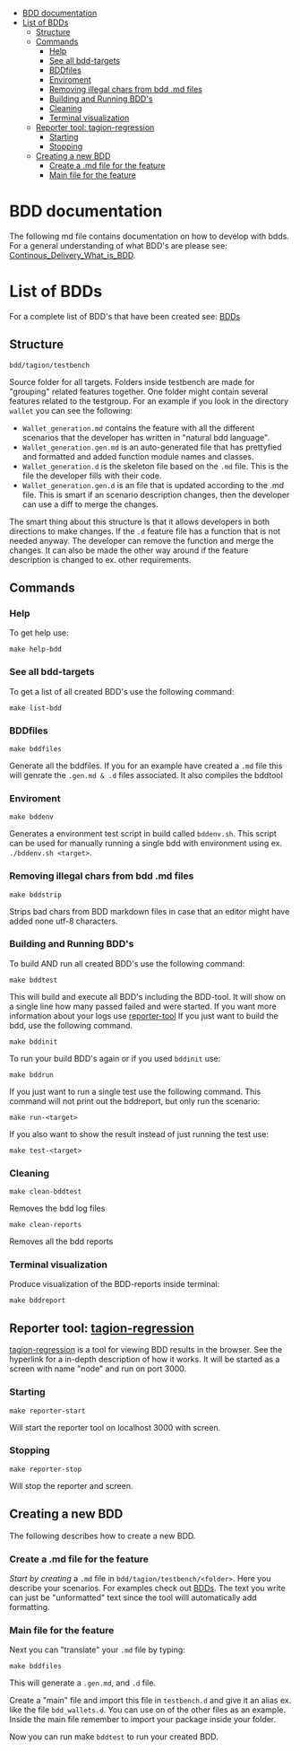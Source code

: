 - [BDD documentation](#bdd-documentation)
- [List of BDDs](#list-of-bdds)
  - [Structure](#structure)
  - [Commands](#commands)
    - [Help](#help)
    - [See all bdd-targets](#see-all-bdd-targets)
    - [BDDfiles](#bddfiles)
    - [Enviroment](#enviroment)
    - [Removing illegal chars from bdd .md files](#removing-illegal-chars-from-bdd-md-files)
    - [Building and Running BDD's](#building-and-running-bdds)
    - [Cleaning](#cleaning)
    - [Terminal visualization](#terminal-visualization)
  - [Reporter tool: tagion-regression](#reporter-tool-tagion-regression)
    - [Starting](#starting)
    - [Stopping](#stopping)
  - [Creating a new BDD](#creating-a-new-bdd)
    - [Create a .md file for the feature](#create-a-md-file-for-the-feature)
    - [Main file for the feature](#main-file-for-the-feature)

# BDD documentation
The following md file contains documentation on how to develop with bdds. For a general understanding of what BDD's are please see: [Continous_Delivery_What_is_BDD](https://www.youtube.com/watch?v=zYj70EsD7uI).

# List of BDDs
For a complete list of BDD's that have been created see: [BDDs](../../../../bdd/BDDS.md)

## Structure
`bdd/tagion/testbench`

Source folder for all targets. Folders inside testbench are made for "grouping" related features together. One folder might contain several features related to the testgroup. For an example if you look in the directory `wallet` you can see the following:
* `Wallet_generation.md` contains the feature with all the different scenarios that the developer has written in "natural bdd language". 
* `Wallet_generation.gen.md` is an auto-generated file that has prettyfied and formatted and added function module names and classes. 
* `Wallet_generation.d` is the skeleton file based on the `.md` file. This is the file the developer fills with their code. 
* `Wallet_generation.gen.d` is an file that is updated according to the .md file. This is smart if an scenario description changes, then the developer can use a diff to merge the changes. 

The smart thing about this structure is that it allows developers in both directions to make changes. If the `.d` feature file has a function that is not needed anyway. The developer can remove the function and merge the changes. It can also be made the other way around if the feature description is changed to ex. other requirements.

## Commands
### Help 
To get help use:

`make help-bdd`

### See all bdd-targets
To get a list of all created BDD's use the following command:

`make list-bdd `

### BDDfiles
`make bddfiles`

Generate all the bddfiles. If you for an example have created a `.md` file this will genrate the `.gen.md & .d` files associated. It also compiles the bddtool

### Enviroment
`make bddenv`

Generates a environment test script in build called `bddenv.sh`. This script can be used for manually running a single bdd with environment using ex. `./bddenv.sh <target>`.

### Removing illegal chars from bdd .md files
`make bddstrip`

Strips bad chars from BDD markdown files in case that an editor might have added none utf-8 characters. 


### Building and Running BDD's
To build AND run all created BDD's use the following command:

`make bddtest`

This will build and execute all BDD's including the BDD-tool. It will show on a single line how many passed failed and were started. If you want more information about your logs use [reporter-tool](#reporter-tool-tagion-regression) 
If you just want to build the bdd, use the following command.

`make bddinit`

To run your build BDD's again or if you used `bddinit` use:

`make bddrun`

If you just want to run a single test use the following command. This command will not print out the bddreport, but only run the scenario:

`make run-<target>`

If you also want to show the result instead of just running the test use:

`make test-<target>`

### Cleaning

`make clean-bddtest` 

Removes the bdd log files

`make clean-reports` 

Removes all the bdd reports

### Terminal visualization
Produce visualization of the BDD-reports inside terminal:

`make bddreport`

## Reporter tool: [tagion-regression](https://github.com/tagion/tagion-regression)
[tagion-regression](https://github.com/tagion/tagion-regression) is a tool for viewing BDD results in the browser. See the hyperlink for a in-depth description of how it works. It will be started as a screen with name "node" and run on port 3000.
### Starting
`make reporter-start`

Will start the reporter tool on localhost 3000 with screen.

### Stopping
`make reporter-stop`

Will stop the reporter and screen.

## Creating a new BDD
The following describes how to create a new BDD.
### Create a .md file for the feature
*Start by creating* a `.md` file in `bdd/tagion/testbench/<folder>`. Here you describe your scenarios. For examples check out [BDDs](../../../../bdd/BDDS.md). The text you write can just be "unformatted" text since the tool willl automatically add formatting. 

### Main file for the feature

Next you can "translate" your `.md` file by typing:

`make bddfiles`

This will generate a `.gen.md`, and `.d` file. 

Create a "main" file and import this file in `testbench.d` and give it an alias ex. like the file `bdd_wallets.d`. You can use on of the other files as an example. Inside the main file remember to import your package inside your folder. 

Now you can run make `bddtest` to run your created BDD. 



